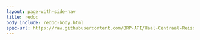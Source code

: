 ```yaml
---
layout: page-with-side-nav
title: redoc
body_include: redoc-body.html
spec-url: https://raw.githubusercontent.com/BRP-API/Haal-Centraal-Reisdocumenten-bevragen/develop/specificatie/genereervariant/openapi.yaml
---
```

<redoc spec-url='{{ page.spec-url}}'></redoc>
